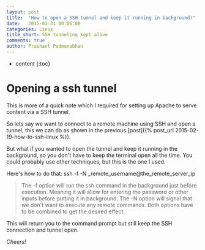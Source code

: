 ```yaml
---
layout: post
title:  "How to open a SSH tunnel and keep it running in background!"
date:   2015-03-31 00:06:00
categories: Linux
title_short: SSH tunneling kept alive
comments: true
author: Prashant Padmanabhan
---
```


* content
{:toc}

# Opening a ssh tunnel

This is more of a quick note which I required for setting up Apache to serve content via a SSH tunnel.

So lets say we want to connect to a remote machine using SSH and open a tunnel, this we can do as shown in the previous [post]({% post_url 2015-02-19-how-to-ssh-linux %}).

But what if you wanted to open the tunnel and keep it running in the background, so you don't have to keep the terminal open all the time.
You could probably use other techniques, but this is the one I used.

Here's how to do that:
ssh -f -N _remote_username@the_remote_server_ip

>The -f option will run the ssh command in the background just before execution. 
Meaning it will allow for entering the password or other inputs before putting it in background.
The -N option will signal that we don't want to execute any remote commands.
Both options have to be combined to get the desired effect.

This will return you to the command prompt but still keep the SSH connection and tunnel open.


*Cheers!*
